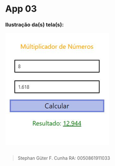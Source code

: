 # App 03
### Ilustração da(s) tela(s):
![Imagem 01 de App03](App03/prints/App03-01.JPG)
##
>Stephan Güter F. Cunha
>RA: 0050861911033